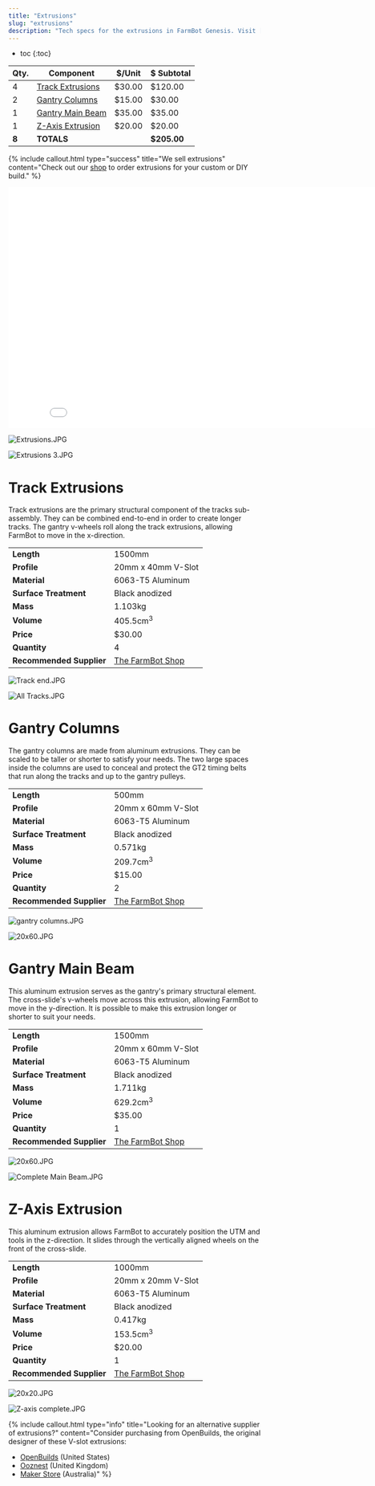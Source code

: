 ```yaml
---
title: "Extrusions"
slug: "extrusions"
description: "Tech specs for the extrusions in FarmBot Genesis. Visit [our shop](http://shop.farm.bot) to purchase parts."
---
```


* toc
{:toc}


|Qty.                          |Component                     |$/Unit                        |$ Subtotal                    |
|------------------------------|------------------------------|------------------------------|------------------------------|
|4                             |[Track Extrusions](#track-extrusions)|$30.00                        |$120.00
|2                             |[Gantry Columns](#gantry-columns)|$15.00                        |$30.00
|1                             |[Gantry Main Beam](#gantry-main-beam)|$35.00                        |$35.00
|1                             |[Z-Axis Extrusion](#z-axis-extrusion)|$20.00                        |$20.00
|**8**                         |**TOTALS**                    |                              |**$205.00**



{%
include callout.html
type="success"
title="We sell extrusions"
content="Check out our [shop](http://shop.farm.bot) to order extrusions for your custom or DIY build."
%}



<iframe class="embedly-embed" src="//cdn.embedly.com/widgets/media.html?src=https%3A%2F%2Fwww.youtube.com%2Fembed%2F2-TrADr1_WI%3Ffeature%3Doembed&url=http%3A%2F%2Fwww.youtube.com%2Fwatch%3Fv%3D2-TrADr1_WI&image=https%3A%2F%2Fi.ytimg.com%2Fvi%2F2-TrADr1_WI%2Fhqdefault.jpg&key=02466f963b9b4bb8845a05b53d3235d7&type=text%2Fhtml&schema=youtube" width="854" height="480" scrolling="no" frameborder="0" allowfullscreen></iframe>



![Extrusions.JPG](_images/Extrusions.JPG)



![Extrusions 3.JPG](_images/Extrusions_3.JPG)



# Track Extrusions

Track extrusions are the primary structural component of the tracks sub-assembly. They can be combined end-to-end in order to create longer tracks. The gantry v-wheels roll along the track extrusions, allowing FarmBot to move in the x-direction.

|                              |                              |
|------------------------------|------------------------------|
|**Length**                    |1500mm
|**Profile**                   |20mm x 40mm V-Slot
|**Material**                  |6063-T5 Aluminum
|**Surface Treatment**         |Black anodized
|**Mass**                      |1.103kg
|**Volume**                    |405.5cm<sup>3</sup>
|**Price**                     |$30.00
|**Quantity**                  |4
|**Recommended Supplier**      |[The FarmBot Shop](http://shop.farm.bot)



![Track end.JPG](_images/Track_end.JPG)



![All Tracks.JPG](_images/All_Tracks.JPG)



# Gantry Columns

The gantry columns are made from aluminum extrusions. They can be scaled to be taller or shorter to satisfy your needs. The two large spaces inside the columns are used to conceal and protect the GT2 timing belts that run along the tracks and up to the gantry pulleys.

|                              |                              |
|------------------------------|------------------------------|
|**Length**                    |500mm
|**Profile**                   |20mm x 60mm V-Slot
|**Material**                  |6063-T5 Aluminum
|**Surface Treatment**         |Black anodized
|**Mass**                      |0.571kg
|**Volume**                    |209.7cm<sup>3</sup>
|**Price**                     |$15.00
|**Quantity**                  |2
|**Recommended Supplier**      |[The FarmBot Shop](http://shop.farm.bot)



![gantry columns.JPG](_images/gantry_columns.JPG)



![20x60.JPG](_images/20x60.JPG)



# Gantry Main Beam

This aluminum extrusion serves as the gantry's primary structural element. The cross-slide's v-wheels move across this extrusion, allowing FarmBot to move in the y-direction. It is possible to make this extrusion longer or shorter to suit your needs.

|                              |                              |
|------------------------------|------------------------------|
|**Length**                    |1500mm
|**Profile**                   |20mm x 60mm V-Slot
|**Material**                  |6063-T5 Aluminum
|**Surface Treatment**         |Black anodized
|**Mass**                      |1.711kg
|**Volume**                    |629.2cm<sup>3</sup>
|**Price**                     |$35.00
|**Quantity**                  |1
|**Recommended Supplier**      |[The FarmBot Shop](http://shop.farm.bot)



![20x60.JPG](_images/20x60.JPG)



![Complete Main Beam.JPG](_images/Complete_Main_Beam.JPG)



# Z-Axis Extrusion

This aluminum extrusion allows FarmBot to accurately position the UTM and tools in the z-direction. It slides through the vertically aligned wheels on the front of the cross-slide.

|                              |                              |
|------------------------------|------------------------------|
|**Length**                    |1000mm
|**Profile**                   |20mm x 20mm V-Slot
|**Material**                  |6063-T5 Aluminum
|**Surface Treatment**         |Black anodized
|**Mass**                      |0.417kg
|**Volume**                    |153.5cm<sup>3</sup>
|**Price**                     |$20.00
|**Quantity**                  |1
|**Recommended Supplier**      |[The FarmBot Shop](http://shop.farm.bot)



![20x20.JPG](_images/20x20.JPG)



![Z-axis complete.JPG](_images/Z-axis_complete.JPG)



{%
include callout.html
type="info"
title="Looking for an alternative supplier of extrusions?"
content="Consider purchasing from OpenBuilds, the original designer of these V-slot extrusions:
* [OpenBuilds](http://openbuildspartstore.com/) (United States)
* [Ooznest](http://ooznest.co.uk/Openbuilds) (United Kingdom)
* [Maker Store](http://www.makerstore.com.au/) (Australia)"
%}

